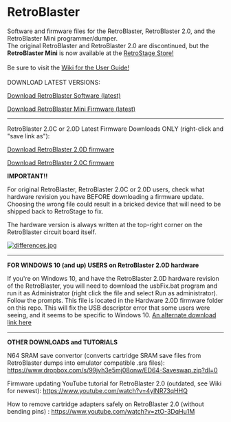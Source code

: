 # RetroBlaster
Software and firmware files for the RetroBlaster, RetroBlaster 2.0, and the RetroBlaster Mini programmer/dumper.
<br />
The original RetroBlaster and RetroBlaster 2.0 are discontinued, but the **RetroBlaster Mini** is now available at the [RetroStage Store!](https://retrostage.net/?product=retroblaster-mini-programmer-dumper)
<br />
<br />
Be sure to visit the [Wiki for the User Guide!](https://github.com/retrostage/RetroBlaster/wiki)
<br />
<br />
DOWNLOAD LATEST VERSIONS:

[Download RetroBlaster Software (latest)](https://github.com/retrostage/RetroBlaster/releases/download/v2.2.4/RetroBlaster.2.2.4.zip)

[Download RetroBlaster Mini Firmware (latest)](https://github.com/retrostage/RetroBlaster/raw/refs/heads/master/Firmware%20Updates/RetroBlaster%20Mini/RetroBlaster_Mini_fw105.bin)

---------
RetroBlaster 2.0C or 2.0D Latest Firmware Downloads ONLY (right-click and "save link as"):

[Download RetroBlaster 2.0D firmware](https://github.com/retrostage/RetroBlaster/raw/refs/heads/master/Firmware%20Updates/RetroBlaster%202.0/Hardware%20version%202.0d/RetroBlaster2.8d_hw2.0d.hex)

[Download RetroBlaster 2.0C firmware](https://github.com/retrostage/RetroBlaster/raw/refs/heads/master/Firmware%20Updates/RetroBlaster%202.0/Hardware%20version%202.0c/RetroBlaster2.8d_hw2.0c.hex)

**IMPORTANT!!**

For original RetroBlaster, RetroBlaster 2.0C or 2.0D users, check what hardware revision you have BEFORE downloading a firmware update. Choosing the wrong file could result in a bricked device that will need to be shipped back to RetroStage to fix.

The hardware version is always written at the top-right corner on the RetroBlaster circuit board itself.

[![differences.jpg](https://i.postimg.cc/tgSP7cVy/differences.jpg)](https://postimg.cc/gwhrTNDB)

---------    

**FOR WINDOWS 10 (and up) USERS on RetroBlaster 2.0D hardware**

If you're on Windows 10, and have the RetroBlaster 2.0D hardware revision of the RetroBlaster, you will need to download the usbFix.bat program and run it as Administrator (right click the file and select Run as administrator). Follow the prompts. This file is located in the Hardware 2.0D firmware folder on this repo.
This will fix the USB descriptor error that some users were seeing, and it seems to be specific to Windows 10.
[An alternate download link here](https://www.dropbox.com/s/0eo69ttftxd3u0n/usbFix.bat?dl=0)


---------

**OTHER DOWNLOADS and TUTORIALS**

N64 SRAM save convertor (converts cartridge SRAM save files from RetroBlaster dumps into emulator compatible .sra files): https://www.dropbox.com/s/99jvh3e5mj08onw/ED64-Saveswap.zip?dl=0

Firmware updating YouTube tutorial for RetroBlaster 2.0 (outdated, see Wiki for newest): https://www.youtube.com/watch?v=4ylNR73qHHQ

How to remove cartridge adapters safely on RetroBlaster 2.0 (without bending pins) : https://www.youtube.com/watch?v=ztO-3DqHu1M
